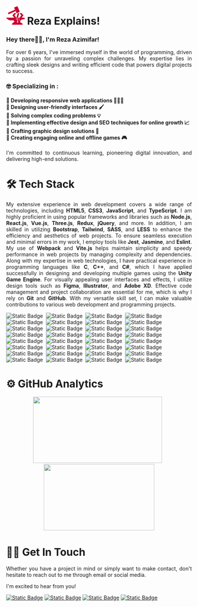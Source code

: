 <h1><a href="https://rezaexplains.com/"><img src="logo.png" alt="Reza Explains!" width="50px"/></a>&nbsp;Reza Explains!</h1>

<h3>Hey there👋🏻, I'm Reza Azimifar!</h3>

<p align="justify">For over 6 years, I've immersed myself in the world of programming, driven by a passion for unraveling complex challenges. My expertise lies in crafting sleek designs and writing efficient code that powers digital projects to success.</p>

<h3> 🤓 Specializing in :</h3> 

<h4>🔴 Developing responsive web applications 👨🏻‍💻 <br/> 🔴 Designing user-friendly interfaces 🖌️ <br/> 🔴 Solving complex coding problems 💡 <br/> 🔴 Implementing effective design and SEO techniques for online growth 📈 <br/> 🔴 Crafting graphic design solutions 🎨<br/> 🔴 Creating engaging online and offline games 🎮</h4> 

<p align="justify">I'm committed to continuous learning, pioneering digital innovation, and delivering high-end solutions.</p>

<h1>🛠️ Tech Stack</h1>

<p align="justify">My extensive experience in web development covers a wide range of technologies, including <strong>HTML5</strong>, <strong>CSS3</strong>, <strong>JavaScript</strong>, and <strong>TypeScript</strong>. I am highly proficient in using popular frameworks and libraries such as <strong>Node.js</strong>, <strong>React.js</strong>, <strong>Vue.js</strong>, <strong>Three.js</strong>, <strong>Redux</strong>, <strong>jQuery</strong>, and more. In addition, I am skilled in utilizing <strong>Bootstrap</strong>, <strong>Tailwind</strong>, <strong>SASS</strong>, and <strong>LESS</strong> to enhance the efficiency and aesthetics of web projects. To ensure seamless execution and minimal errors in my work, I employ tools like <strong>Jest</strong>, <strong>Jasmine</strong>, and <strong>Eslint</strong>. My use of <strong>Webpack</strong> and <strong>Vite.js</strong> helps maintain simplicity and speedy performance in web projects by managing complexity and dependencies. Along with my expertise in web technologies, I have practical experience in programming languages like <strong>C</strong>, <strong>C++</strong>, and <strong>C#</strong>, which I have applied successfully in designing and developing multiple games using the <strong>Unity Game Engine</strong>. For visually appealing user interfaces and effects, I utilize design tools such as <strong>Figma</strong>, <strong>Illustrator</strong>, and <strong>Adobe XD</strong>. Effective code management and project collaboration are essential for me, which is why I rely on <strong>Git</strong> and <strong>GitHub</strong>. With my versatile skill set, I can make valuable contributions to various web development and programming projects.</p>


![Static Badge](https://img.shields.io/badge/HTML5%20-%20%23282828?style=for-the-badge&logo=html5&labelColor=%23363636&color=%23282828)&nbsp;
![Static Badge](https://img.shields.io/badge/CSS3%20-%20%23282828?style=for-the-badge&logo=css3&logoColor=%231572B6&labelColor=%23363636&color=%23282828)&nbsp;
![Static Badge](https://img.shields.io/badge/JavaScript%20-%20%23282828?style=for-the-badge&logo=JavaScript&labelColor=%23363636&color=%23282828)&nbsp;
![Static Badge](https://img.shields.io/badge/typescript-282828?style=for-the-badge&logo=typescript&labelColor=363636)&nbsp;
![Static Badge](https://img.shields.io/badge/Node.js-282828?style=for-the-badge&logo=node.js&labelColor=363636)&nbsp;
![Static Badge](https://img.shields.io/badge/React%20-%20%23282828?style=for-the-badge&logo=react&labelColor=%23363636&color=%23282828)&nbsp;
![Static Badge](https://img.shields.io/badge/Vue.js-282828?style=for-the-badge&logo=vue.js&labelColor=363636)&nbsp;
![Static Badge](https://img.shields.io/badge/three.js%20-%20%23282828?style=for-the-badge&logo=threedotjs&labelColor=%23363636&color=%23282828)&nbsp;
![Static Badge](https://img.shields.io/badge/redux%20-%20%23282828?style=for-the-badge&logo=redux&logoColor=%23764ABC&labelColor=%23363636&color=%23282828)&nbsp;
![Static Badge](https://img.shields.io/badge/jquery%20-%20%23282828?style=for-the-badge&logo=jquery&logoColor=%230769AD&labelColor=%23363636&color=%23282828)&nbsp;
![Static Badge](https://img.shields.io/badge/bootstrap%20-%20%23282828?style=for-the-badge&logo=bootstrap&logoColor=%237952B3&labelColor=%23363636&color=%23282828)&nbsp;
![Static Badge](https://img.shields.io/badge/Tailwind-282828?style=for-the-badge&logo=tailwind%20css&labelColor=363636)&nbsp;
![Static Badge](https://img.shields.io/badge/sass%20-%20%23282828?style=for-the-badge&logo=sass&labelColor=%23363636&color=%23282828)&nbsp;
![Static Badge](https://img.shields.io/badge/less%20-%20%23282828?style=for-the-badge&logo=less&logoColor=%2352BBE6&labelColor=%23363636&color=%23282828)&nbsp;
![Static Badge](https://img.shields.io/badge/jest%20-%20%23282828?style=for-the-badge&logo=jest&logoColor=%23C21325&labelColor=%23363636&color=%23282828)&nbsp;
![Static Badge](https://img.shields.io/badge/Jasmine-282828?style=for-the-badge&logo=Jasmine&labelColor=363636)&nbsp;
![Static Badge](https://img.shields.io/badge/Eslint-282828?style=for-the-badge&logo=Eslint&labelColor=363636)&nbsp;
![Static Badge](https://img.shields.io/badge/Webpack-282828?style=for-the-badge&logo=webpack&labelColor=363636)&nbsp;
![Static Badge](https://img.shields.io/badge/vite.js-282828?style=for-the-badge&logo=vite&labelColor=363636)&nbsp;
![Static Badge](https://img.shields.io/badge/npm%20-%20%23282828?style=for-the-badge&logo=npm&labelColor=%23363636&color=%23282828)&nbsp;
![Static Badge](https://img.shields.io/badge/Yarn-282828?style=for-the-badge&logo=yarn&labelColor=363636)&nbsp;
![Static Badge](https://img.shields.io/badge/pwa%20-%20%23282828?style=for-the-badge&logo=pwa&labelColor=%23363636&color=%23282828)&nbsp;
![Static Badge](https://img.shields.io/badge/C%2B%2B%20-%20%23282828?style=for-the-badge&logo=cplusplus&logoColor=%2300599C&labelColor=%23363636&color=%23282828)&nbsp;
![Static Badge](https://img.shields.io/badge/C%23%20-%20%23282828?style=for-the-badge&logo=csharp&logoColor=%2300B1E7&labelColor=%23363636&color=%23282828)&nbsp;
![Static Badge](https://img.shields.io/badge/unity%20-%20%23282828?style=for-the-badge&logo=unity&labelColor=%23363636&color=%23282828)&nbsp;
![Static Badge](https://img.shields.io/badge/jira-282828?style=for-the-badge&logo=jira&labelColor=363636)&nbsp;
![Static Badge](https://img.shields.io/badge/trello-282828?style=for-the-badge&logo=trello&labelColor=363636)&nbsp;
![Static Badge](https://img.shields.io/badge/figma%20-%20%23282828?style=for-the-badge&logo=figma&labelColor=%23363636&color=%23282828)&nbsp;
![Static Badge](https://img.shields.io/badge/illustrator%20-%20%23282828?style=for-the-badge&logo=adobeillustrator&labelColor=%23363636&color=%23282828)&nbsp;
![Static Badge](https://img.shields.io/badge/Adobe%20xd%20-%20%23282828?style=for-the-badge&logo=adobexd&labelColor=%23363636&color=%23282828)&nbsp;
![Static Badge](https://img.shields.io/badge/git%20-%20%23282828?style=for-the-badge&logo=git&labelColor=%23363636&color=%23282828)&nbsp;
![Static Badge](https://img.shields.io/badge/github%20-%20%23282828?style=for-the-badge&logo=github&labelColor=%23363636&color=%23282828)&nbsp;

<h1>⚙️ GitHub Analytics</h1>
<p align="center"><img height="180em" width="350em" src="https://github-readme-stats-eight-theta.vercel.app/api?username=reza-azimifar&show_icons=true&theme=dark&include_all_commits=true&count_private=true"/> &nbsp; <img height="180em" width="300em" src="https://github-readme-stats-eight-theta.vercel.app/api/top-langs/?username=reza-azimifar&layout=compact&langs_count=8&theme=dark"/>
</p>

<h1>🤝🏻 Get In Touch</h1>

<p align="justify">
Whether you have a project in mind or simply want to make contact, don't hesitate to reach out to me through email or social media.

I'm excited to hear from you!
</p>

<a href="https://rezaexplains.com/">![Static Badge](https://img.shields.io/badge/website%20-%20%23282828?style=for-the-badge&logo=esri&logoColor=%23CCFF00&color=%23282828)</a>
<a href="mailto:azimifar.reza@gmail.com@gmail.com">![Static Badge](https://img.shields.io/badge/Gmail%20-%20%23282828?style=for-the-badge&logo=gmail&color=%23282828)</a>
<a href="https://www.linkedin.com/in/reza-azimifar/">![Static Badge](https://img.shields.io/badge/linkedin%20-%20%23282828?style=for-the-badge&logo=linkedin&logoColor=%230A66C2&color=%23282828)</a>
<a href="https://www.instagram.com/reza.explains/">![Static Badge](https://img.shields.io/badge/instagram%20-%20%23282828?style=for-the-badge&logo=instagram&color=%23282828)
</a>